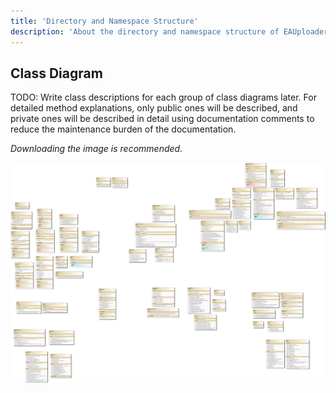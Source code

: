 ```yaml
---
title: 'Directory and Namespace Structure'
description: 'About the directory and namespace structure of EAUploader'
---
```


## Class Diagram

TODO: Write class descriptions for each group of class diagrams later.
For detailed method explanations, only public ones will be described, and private ones will be described in detail using documentation comments to reduce the maintenance burden of the documentation.

*Downloading the image is recommended.*

![ClassDiagram1.png](ClassDiagram1.png)

